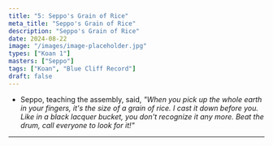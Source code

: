 ```yaml
---
title: "5: Seppo's Grain of Rice"
meta_title: "Seppo's Grain of Rice"
description: "Seppo's Grain of Rice"
date: 2024-08-22
image: "/images/image-placeholder.jpg"
types: ["Koan 1"]
masters: ["Seppo"]
tags: ["Koan", "Blue Cliff Record"]
draft: false
---
```


- Seppo, teaching the assembly, said, _"When you pick up the whole earth in your fingers, it's the size of a grain of rice. I cast it down before you. Like in a black lacquer bucket, you
don't recognize it any more. Beat the drum, call everyone to look for it!"_

***
